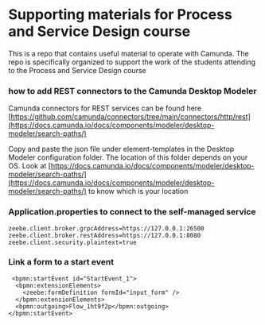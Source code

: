 # Supporting materials for Process and Service Design course

This is a repo that contains useful material to operate with Camunda. The repo is specifically organized to support the work of the students attending to the Process and Service Design course


### how to add REST connectors to the Camunda Desktop Modeler

Camunda connectors for REST services can be found here [https://github.com/camunda/connectors/tree/main/connectors/http/rest](https://docs.camunda.io/docs/components/modeler/desktop-modeler/search-paths/)

Copy and paste the json file under element-templates in the Desktop Modeler configuration folder. The location of this folder depends on your OS. Look at [https://docs.camunda.io/docs/components/modeler/desktop-modeler/search-paths/](https://docs.camunda.io/docs/components/modeler/desktop-modeler/search-paths/) to know which is your location


### Application.properties to connect to the self-managed service
```
zeebe.client.broker.grpcAddress=https://127.0.0.1:26500
zeebe.client.broker.restAddress=https://127.0.0.1:8080
zeebe.client.security.plaintext=true
```

### Link a form to a start event
     <bpmn:startEvent id="StartEvent_1">
      <bpmn:extensionElements>
        <zeebe:formDefinition formId="input_form" />
      </bpmn:extensionElements>
      <bpmn:outgoing>Flow_1ht9f2p</bpmn:outgoing>
    </bpmn:startEvent>
